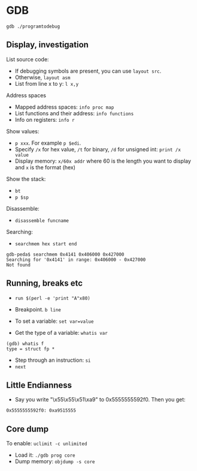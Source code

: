 # GDB

```
gdb ./programtodebug
```

## Display, investigation

List source code:

- If debugging symbols are present, you can use `layout src`.
- Otherwise, `layout asm`
- List from line x to y: `l x,y`

Address spaces

- Mapped address spaces: `info proc map`
- List functions and their address: `info functions`
- Info on registers: `info r`

Show values:

- `p xxx`. For example `p $edi`.
- Specify `/x` for hex value, `/t` for binary, `/d` for unsigned int: `print /x value`
- Display memory: `x/60x addr` where 60 is the length you want to display and `x` is the format (hex)

Show the stack:

- `bt`
- `p $sp`

Disassemble:

- `disassemble funcname`

Searching:

- `searchmem hex start end`

```
gdb-peda$ searchmem 0x4141 0x406000 0x427000 
Searching for '0x4141' in range: 0x406000 - 0x427000
Not found
```

## Running, breaks etc

- `run $(perl -e 'print "A"x80)`


- Breakpoint. `b line`
- To set a variable: `set var=value`
- Get the type of a variable: `whatis var`

```
(gdb) whatis f
type = struct fp *
```

- Step through an instruction: `si`
- `next`


## Little Endianness

- Say you write "\x55\x55\x51\xa9" to 0x5555555592f0. Then you get:

```
0x5555555592f0:	0xa9515555
```

## Core dump

To enable: `uclimit -c unlimited`

- Load it: `./gdb prog core`
- Dump memory: `objdump -s core`
